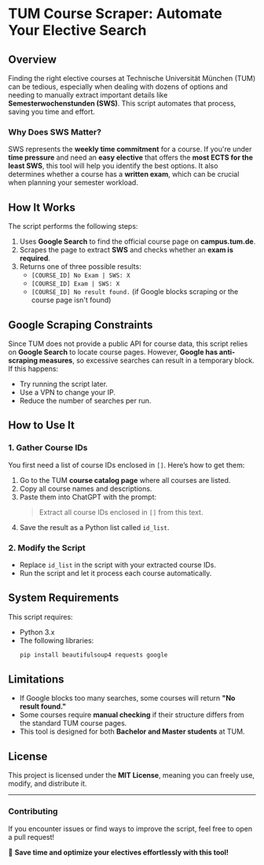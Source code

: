 # TUM Course Scraper: Automate Your Elective Search

## Overview
Finding the right elective courses at Technische Universität München (TUM) can be tedious, especially when dealing with dozens of options and needing to manually extract important details like **Semesterwochenstunden (SWS)**. This script automates that process, saving you time and effort.

### **Why Does SWS Matter?**
SWS represents the **weekly time commitment** for a course. If you're under **time pressure** and need an **easy elective** that offers the **most ECTS for the least SWS**, this tool will help you identify the best options. It also determines whether a course has a **written exam**, which can be crucial when planning your semester workload.

## **How It Works**
The script performs the following steps:
1. Uses **Google Search** to find the official course page on **campus.tum.de**.
2. Scrapes the page to extract **SWS** and checks whether an **exam is required**.
3. Returns one of three possible results:
   - `[COURSE_ID] No Exam | SWS: X`
   - `[COURSE_ID] Exam | SWS: X`
   - `[COURSE_ID] No result found.` (if Google blocks scraping or the course page isn't found)

## **Google Scraping Constraints**
Since TUM does not provide a public API for course data, this script relies on **Google Search** to locate course pages. However, **Google has anti-scraping measures**, so excessive searches can result in a temporary block. If this happens:
- Try running the script later.
- Use a VPN to change your IP.
- Reduce the number of searches per run.

## **How to Use It**
### **1. Gather Course IDs**
You first need a list of course IDs enclosed in `[]`. Here’s how to get them:
1. Go to the TUM **course catalog page** where all courses are listed.
2. Copy all course names and descriptions.
3. Paste them into ChatGPT with the prompt:
   > Extract all course IDs enclosed in `[]` from this text.
4. Save the result as a Python list called `id_list`.

### **2. Modify the Script**
- Replace `id_list` in the script with your extracted course IDs.
- Run the script and let it process each course automatically.

## **System Requirements**
This script requires:
- Python 3.x
- The following libraries:
  ```sh
  pip install beautifulsoup4 requests google
  ```

## **Limitations**
- If Google blocks too many searches, some courses will return **"No result found."**
- Some courses require **manual checking** if their structure differs from the standard TUM course pages.
- This tool is designed for both **Bachelor and Master students** at TUM.

## **License**
This project is licensed under the **MIT License**, meaning you can freely use, modify, and distribute it.

---

### **Contributing**
If you encounter issues or find ways to improve the script, feel free to open a pull request!

🚀 **Save time and optimize your electives effortlessly with this tool!**

